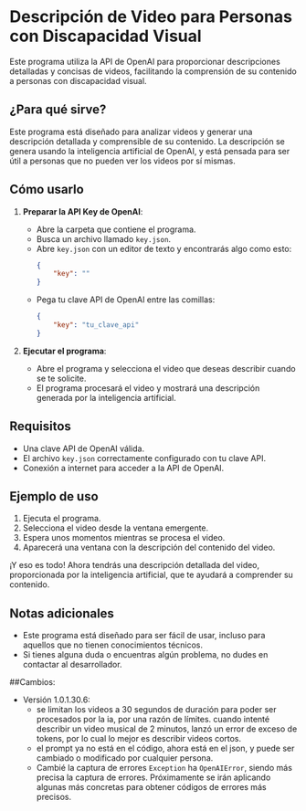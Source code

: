 # Descripción de Video para Personas con Discapacidad Visual

Este programa utiliza la API de OpenAI para proporcionar descripciones detalladas y concisas de videos, facilitando la comprensión de su contenido a personas con discapacidad visual.

## ¿Para qué sirve?

Este programa está diseñado para analizar videos y generar una descripción detallada y comprensible de su contenido. La descripción se genera usando la inteligencia artificial de OpenAI, y está pensada para ser útil a personas que no pueden ver los videos por sí mismas.

## Cómo usarlo

1. **Preparar la API Key de OpenAI**: 
   - Abre la carpeta que contiene el programa.
   - Busca un archivo llamado `key.json`.
   - Abre `key.json` con un editor de texto y encontrarás algo como esto:
     ```json
     {
         "key": ""
     }
     ```
   - Pega tu clave API de OpenAI entre las comillas:
     ```json
     {
         "key": "tu_clave_api"
     }
     ```

2. **Ejecutar el programa**:
   - Abre el programa y selecciona el video que deseas describir cuando se te solicite.
   - El programa procesará el video y mostrará una descripción generada por la inteligencia artificial.

## Requisitos

- Una clave API de OpenAI válida.
- El archivo `key.json` correctamente configurado con tu clave API.
- Conexión a internet para acceder a la API de OpenAI.

## Ejemplo de uso

1. Ejecuta el programa.
2. Selecciona el video desde la ventana emergente.
3. Espera unos momentos mientras se procesa el video.
4. Aparecerá una ventana con la descripción del contenido del video.

¡Y eso es todo! Ahora tendrás una descripción detallada del video, proporcionada por la inteligencia artificial, que te ayudará a comprender su contenido.

## Notas adicionales

- Este programa está diseñado para ser fácil de usar, incluso para aquellos que no tienen conocimientos técnicos.
- Si tienes alguna duda o encuentras algún problema, no dudes en contactar al desarrollador.

##Cambios:

- Versión 1.0.1.30.6:
  - se limitan los videos a 30 segundos de duración para poder ser procesados por la ia, por una razón de límites. cuando intenté describir un video musical de 2 minutos, lanzó un error de exceso de tokens, por lo cual lo mejor es describir videos cortos.
  - el prompt ya no está en el código, ahora está en el json, y puede ser cambiado o modificado por cualquier persona.
  - Cambié la captura de errores `Exception` ha `OpenAIError`, siendo más precisa la captura de errores. Próximamente se irán aplicando algunas más concretas para obtener códigos de errores más precisos.
